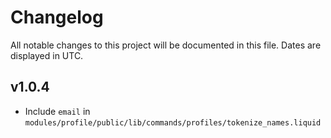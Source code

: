 # Changelog

All notable changes to this project will be documented in this file. Dates are displayed in UTC.

## v1.0.4

* Include `email` in `modules/profile/public/lib/commands/profiles/tokenize_names.liquid`

